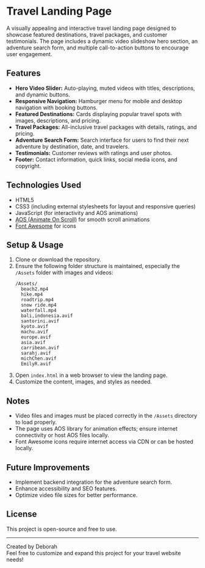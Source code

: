 # Travel Landing Page

A visually appealing and interactive travel landing page designed to showcase featured destinations, travel packages, and customer testimonials. The page includes a dynamic video slideshow hero section, an adventure search form, and multiple call-to-action buttons to encourage user engagement.

## Features

- **Hero Video Slider:** Auto-playing, muted videos with titles, descriptions, and dynamic buttons.
- **Responsive Navigation:** Hamburger menu for mobile and desktop navigation with booking buttons.
- **Featured Destinations:** Cards displaying popular travel spots with images, descriptions, and pricing.
- **Travel Packages:** All-inclusive travel packages with details, ratings, and pricing.
- **Adventure Search Form:** Search interface for users to find their next adventure by destination, date, and travelers.
- **Testimonials:** Customer reviews with ratings and user photos.
- **Footer:** Contact information, quick links, social media icons, and copyright.

## Technologies Used

- HTML5
- CSS3 (including external stylesheets for layout and responsive queries)
- JavaScript (for interactivity and AOS animations)
- [AOS (Animate On Scroll)](https://michalsnik.github.io/aos/) for smooth scroll animations
- [Font Awesome](https://fontawesome.com/) for icons

## Setup & Usage

1. Clone or download the repository.
2. Ensure the following folder structure is maintained, especially the `/Assets` folder with images and videos:
    ```
    /Assets/
      beach2.mp4
      hike.mp4
      roadtrip.mp4
      snow ride.mp4
      waterfall.mp4
      bali,indonesia.avif
      santorini.avif
      kyoto.avif
      machu.avif
      europe.avif
      asia.avif
      carribean.avif
      sarahj.avif
      michChen.avif
      EmilyR.avif
    ```
3. Open `index.html` in a web browser to view the landing page.
4. Customize the content, images, and styles as needed.

## Notes

- Video files and images must be placed correctly in the `/Assets` directory to load properly.
- The page uses AOS library for animation effects; ensure internet connectivity or host AOS files locally.
- Font Awesome icons require internet access via CDN or can be hosted locally.

## Future Improvements

- Implement backend integration for the adventure search form.
- Enhance accessibility and SEO features.
- Optimize video file sizes for better performance.

## License

This project is open-source and free to use.

---

Created by Deborah  
Feel free to customize and expand this project for your travel website needs!

